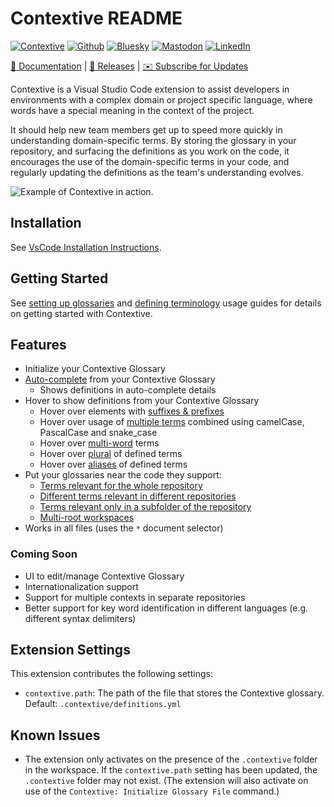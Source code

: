 # Contextive README

[![Contextive](https://github.com/dev-cycles/contextive/actions/workflows/contextive.yml/badge.svg)](https://github.com/dev-cycles/contextive/actions/workflows/contextive.yml) [![Github](https://img.shields.io/github/stars/dev-cycles/contextive
)](https://github.com/dev-cycles/contextive) [![Bluesky](https://img.shields.io/badge/Bluesky-0285FF?logo=bluesky&logoColor=fff)](https://bsky.app/profile/contextive.tech) [![Mastodon](https://img.shields.io/mastodon/follow/111227986489537355?domain=https%3A%2F%2Ftechhub.social%2F
)](https://techhub.social/@contextive) [![LinkedIn](https://custom-icon-badges.demolab.com/badge/LinkedIn-0A66C2?logo=linkedin-white&logoColor=fff)](https://www.linkedin.com/company/contextive-tech)

[📘 Documentation](https://docs.contextive.tech/community/v/1.16.0/) | [🚀 Releases](https://github.com/dev-cycles/contextive/releases) | [✉️ Subscribe for Updates](https://buttondown.com/contextive)

Contextive is a Visual Studio Code extension to assist developers in environments with a complex domain or project specific language, where words have a special meaning in the context of the project.

It should help new team members get up to speed more quickly in understanding domain-specific terms. By storing the glossary in your repository, and surfacing the definitions as you work on the code, it encourages the use of the domain-specific terms in your code, and regularly updating the definitions as the team's understanding evolves.

![Example of Contextive in action.](../../../docs/web/src/assets/images/simple-auto-complete-demo.gif)

## Installation

See [VsCode Installation Instructions](https://docs.contextive.tech/community/v/1.16.0/guides/installation/#visual-studio-code).

## Getting Started

See [setting up glossaries](https://docs.contextive.tech/community/v/1.16.0/guides/setting-up-glossaries/) and [defining terminology](https://docs.contextive.tech/community/v/1.16.0/guides/defining-terminology/) usage guides for details on getting started with Contextive.

## Features

* Initialize your Contextive Glossary
* [Auto-complete](https://docs.contextive.tech/community/v/1.16.0/guides/defining-terminology/#smart-auto-complete) from your Contextive Glossary
  * Shows definitions in auto-complete details
* Hover to show definitions from your Contextive Glossary
  * Hover over elements with [suffixes & prefixes](https://docs.contextive.tech/community/v/1.16.0/guides/defining-terminology/#suffixes-and-prefixes)
  * Hover over usage of [multiple terms](https://docs.contextive.tech/community/v/1.16.0/guides/defining-terminology/#combining-two-or-more-terms) combined using camelCase, PascalCase and snake_case
  * Hover over [multi-word](https://docs.contextive.tech/community/v/1.16.0/guides/defining-terminology/#complex-multi-word-terms) terms
  * Hover over [plural](https://docs.contextive.tech/community/v/1.16.0/guides/defining-terminology/#plurals) of defined terms
  * Hover over [aliases](https://docs.contextive.tech/community/v/1.16.0/guides/defining-terminology/#aliases) of defined terms
* Put your glossaries near the code they support:
  * [Terms relevant for the whole repository](https://docs.contextive.tech/community/v/1.16.0/guides/setting-up-glossaries/#terms-relevant-for-the-whole-repository)
  * [Different terms relevant in different repositories](https://docs.contextive.tech/community/v/1.16.0/guides/setting-up-glossaries/#different-terms-relevant-in-different-repositories)
  * [Terms relevant only in a subfolder of the repository](https://docs.contextive.tech/community/v/1.16.0/guides/setting-up-glossaries/#terms-relevant-only-in-a-subfolder-of-the-repository)
  * [Multi-root workspaces](https://docs.contextive.tech/community/v/1.16.0/guides/setting-up-glossaries/#multi-root-workspaces)
* Works in all files (uses the `*` document selector)

### Coming Soon

* UI to edit/manage Contextive Glossary
* Internationalization support
* Support for multiple contexts in separate repositories
* Better support for key word identification in different languages (e.g. different syntax delimiters)

## Extension Settings

This extension contributes the following settings:

* `contextive.path`: The path of the file that stores the Contextive glossary.  Default: `.contextive/definitions.yml`

## Known Issues

* The extension only activates on the presence of the `.contextive` folder in the workspace.  If the `contextive.path` setting has been updated, the `.contextive` folder may not exist.  (The extension will also activate on use of the `Contextive: Initialize Glossary File` command.)